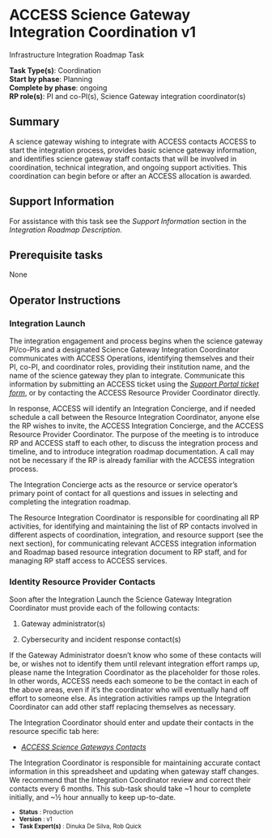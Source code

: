 # ACCESS Science Gateway Integration Coordination v1

Infrastructure Integration Roadmap Task

**Task Type(s)**: Coordination  
**Start by phase**: Planning  
**Complete by phase**: ongoing  
**RP role(s)**: PI and co-PI(s), Science Gateway integration coordinator(s)

## Summary

A science gateway wishing to integrate with ACCESS contacts ACCESS to start the integration process, provides basic science gateway information, and identifies science gateway staff contacts that will be involved in coordination, technical integration, and ongoing support activities. This coordination can begin before or after an ACCESS allocation is awarded.

## Support Information

For assistance with this task see the *Support Information* section in the *Integration Roadmap Description*.

## Prerequisite tasks

None

## Operator Instructions

### Integration Launch

The integration engagement and process begins when the science gateway PI/co-PIs and a designated Science Gateway Integration Coordinator communicates with ACCESS Operations, identifying themselves and their PI, co-PI, and coordinator roles, providing their institution name, and the name of the science gateway they plan to integrate. Communicate this information by submitting an ACCESS ticket using the [*Support Portal ticket form*](https://support.access-ci.org/open-a-ticket), or by contacting the ACCESS Resource Provider Coordinator directly.

In response, ACCESS will identify an Integration Concierge, and if needed schedule a call between the Resource Integration Coordinator, anyone else the RP wishes to invite, the ACCESS Integration Concierge, and the ACCESS Resource Provider Coordinator. The purpose of the meeting is to introduce RP and ACCESS staff to each other, to discuss the integration process and timeline, and to introduce integration roadmap documentation. A call may not be necessary if the RP is already familiar with the ACCESS integration process.

The Integration Concierge acts as the resource or service operator’s primary point of contact for all questions and issues in selecting and completing the integration roadmap.

The Resource Integration Coordinator is responsible for coordinating all RP activities, for identifying and maintaining the list of RP contacts involved in different aspects of coordination, integration, and resource support (see the next section), for communicating relevant ACCESS integration information and Roadmap based resource integration document to RP staff, and for managing RP staff access to ACCESS services.

### Identity Resource Provider Contacts

Soon after the Integration Launch the Science Gateway Integration Coordinator must provide each of the following contacts:

1)  Gateway administrator(s)

2)  Cybersecurity and incident response contact(s)

If the Gateway Administrator doesn’t know who some of these contacts will be, or wishes not to identify them until relevant integration effort ramps up, please name the Integration Coordinator as the placeholder for those roles. In other words, ACCESS needs each someone to be the contact in each of the above areas, even if it’s the coordinator who will eventually hand off effort to someone else. As integration activities ramps up the Integration Coordinator can add other staff replacing themselves as necessary.

The Integration Coordinator should enter and update their contacts in the resource specific tab here:

- [*ACCESS Science Gateways Contacts*](https://docs.google.com/spreadsheets/d/1S8zMTpIq3c7ehAXnbsiI7nyiwVhPBkN1j3eEVKb3VsE/edit#gid=251017880)

The Integration Coordinator is responsible for maintaining accurate contact information in this spreadsheet and updating when gateway staff changes. We recommend that the Integration Coordinator review and correct their contacts every 6 months. This sub-task should take ~1 hour to complete initially, and ~½ hour annually to keep up-to-date.


<sub>
<ul class="document-meta-data">
    <li><strong>Status</strong> : Production</li>
    <li><strong>Version</strong> : v1</li>
    <li><strong>Task Expert(s)</strong> : Dinuka De Silva, Rob Quick</li>
</ul>
</sub>
<br/>
<br/>
